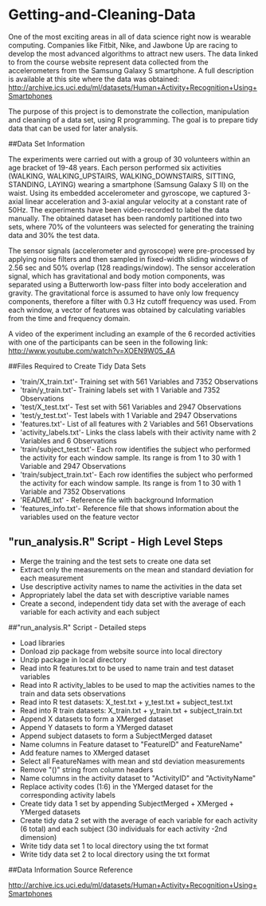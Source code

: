 # Getting-and-Cleaning-Data

One of the most exciting areas in all of data science right now is wearable computing. Companies like Fitbit, Nike, and Jawbone Up are racing to develop the most advanced algorithms to attract new users. The data linked to from the course website represent data collected from the accelerometers from the Samsung Galaxy S smartphone. A full description is available at this site where the data was obtained: 	http://archive.ics.uci.edu/ml/datasets/Human+Activity+Recognition+Using+Smartphones

The purpose of this project is to demonstrate the collection, manipulation and cleaning of a data set, using R programming.
The goal is to prepare tidy data that can be used for later analysis.

##Data Set Information

The experiments were carried out with a group of 30 volunteers within an age bracket of 19-48 years. Each person performed six activities (WALKING, WALKING_UPSTAIRS, WALKING_DOWNSTAIRS, SITTING, STANDING, LAYING) wearing a smartphone (Samsung Galaxy S II) on the waist. Using its embedded accelerometer and gyroscope, we captured 3-axial linear acceleration and 3-axial angular velocity at a constant rate of 50Hz. The experiments have been video-recorded to label the data manually. The obtained dataset has been randomly partitioned into two sets, where 70% of the volunteers was selected for generating the training data and 30% the test data. 

The sensor signals (accelerometer and gyroscope) were pre-processed by applying noise filters and then sampled in fixed-width sliding windows of 2.56 sec and 50% overlap (128 readings/window). The sensor acceleration signal, which has gravitational and body motion components, was separated using a Butterworth low-pass filter into body acceleration and gravity. The gravitational force is assumed to have only low frequency components, therefore a filter with 0.3 Hz cutoff frequency was used. From each window, a vector of features was obtained by calculating variables from the time and frequency domain. 

A video of the experiment including an example of the 6 recorded activities with one of the participants can be seen in the following link: http://www.youtube.com/watch?v=XOEN9W05_4A

##Files Required to Create Tidy Data Sets

* 'train/X_train.txt'- Training set with 561 Variables and 7352 Observations
* 'train/y_train.txt'- Training labels set with 1 Variable and 7352 Observations
* 'test/X_test.txt'- Test set with 561 Variables and 2947 Observations
* 'test/y_test.txt'- Test labels with 1 Variable and 2947 Observations
* 'features.txt'- List of all features with 2 Variables and 561 Observations
* 'activity_labels.txt'- Links the class labels with their activity name with 2 Variables and 6 Observations
* 'train/subject_test.txt'- Each row identifies the subject who performed the activity for each window sample. Its range is from 1 to 30 with 1 Variable and 2947 Observations
* 'train/subject_train.txt'- Each row identifies the subject who performed the activity for each window sample. Its range is from 1 to 30 with 1 Variable and 7352 Observations
* 'README.txt' - Reference file with background Information
* 'features_info.txt'- Reference file that shows information about the variables used on the feature vector

## "run_analysis.R" Script - High Level Steps

* Merge the training and the test sets to create one data set
* Extract only the measurements on the mean and standard deviation for each measurement 
* Use descriptive activity names to name the activities in the data set
* Appropriately label the data set with descriptive variable names
* Create a second, independent tidy data set with the average of each variable for each activity and each subject 


##"run_analysis.R" Script - Detailed steps
* Load libraries
* Donload zip package from website source into local directory
* Unzip package in local directory
* Read into R features.txt to be used to name train and test dataset variables
* Read into R activity_lables to be used to map the activities names to the train and data sets observations
* Read into R test datasets: X_test.txt + y_test.txt + subject_test.txt
* Read into R train datasets: X_train.txt + y_train.txt + subject_train.txt
* Append X datasets to form a XMerged dataset
* Append Y datasets to form a YMerged dataset
* Append subject datasets to form a SubjectMerged dataset
* Name columns in Feature dataset to "FeatureID" and FeatureName"
* Add feature names to XMerged dataset
* Select all FeatureNames with mean and std deviation measurements
* Remove "()" string from column headers
* Name columns in the activity dataset to "ActivityID" and "ActivityName"
* Replace activity codes (1:6) in the YMerged dataset for the corresponding activity labels
* Create tidy data 1 set by appending SubjectMerged + XMerged + YMerged datasets
* Create tidy data 2 set with the average of each variable for each activity (6 total) and each subject (30 individuals for each activity -2nd dimension)
* Write tidy data set 1 to local directory using the txt format
* Write tidy data set 2 to local directory using the txt format

##Data Information Source Reference

http://archive.ics.uci.edu/ml/datasets/Human+Activity+Recognition+Using+Smartphones


